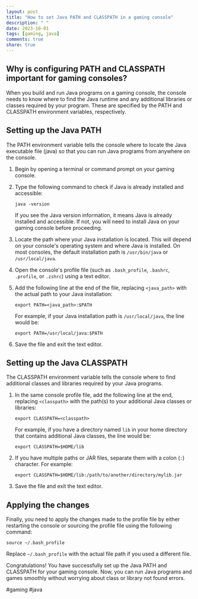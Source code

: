 ```yaml
---
layout: post
title: "How to set Java PATH and CLASSPATH in a gaming console"
description: " "
date: 2023-10-01
tags: [gaming, java]
comments: true
share: true
---
```


## Why is configuring PATH and CLASSPATH important for gaming consoles?

When you build and run Java programs on a gaming console, the console needs to know where to find the Java runtime and any additional libraries or classes required by your program. These are specified by the PATH and CLASSPATH environment variables, respectively.

## Setting up the Java PATH

The PATH environment variable tells the console where to locate the Java executable file (java) so that you can run Java programs from anywhere on the console.

1. Begin by opening a terminal or command prompt on your gaming console.
2. Type the following command to check if Java is already installed and accessible:
   ```
   java -version
   ```
   If you see the Java version information, it means Java is already installed and accessible. If not, you will need to install Java on your gaming console before proceeding.

3. Locate the path where your Java installation is located. This will depend on your console's operating system and where Java is installed. On most consoles, the default installation path is `/usr/bin/java` or `/usr/local/java`.

4. Open the console's profile file (such as `.bash_profile`, `.bashrc`, `.profile`, or `.zshrc`) using a text editor.
5. Add the following line at the end of the file, replacing `<java_path>` with the actual path to your Java installation:
   ```
   export PATH=<java_path>:$PATH
   ```
   For example, if your Java installation path is `/usr/local/java`, the line would be:
   ```
   export PATH=/usr/local/java:$PATH
   ```

6. Save the file and exit the text editor.

## Setting up the Java CLASSPATH

The CLASSPATH environment variable tells the console where to find additional classes and libraries required by your Java programs.

1. In the same console profile file, add the following line at the end, replacing `<classpath>` with the path(s) to your additional Java classes or libraries:
   ```
   export CLASSPATH=<classpath>
   ```
   For example, if you have a directory named `lib` in your home directory that contains additional Java classes, the line would be:
   ```
   export CLASSPATH=$HOME/lib
   ```

2. If you have multiple paths or JAR files, separate them with a colon (`:`) character. For example:
   ```
   export CLASSPATH=$HOME/lib:/path/to/another/directory/mylib.jar
   ```

3. Save the file and exit the text editor.

## Applying the changes

Finally, you need to apply the changes made to the profile file by either restarting the console or sourcing the profile file using the following command:
```
source ~/.bash_profile
```
Replace `~/.bash_profile` with the actual file path if you used a different file.

Congratulations! You have successfully set up the Java PATH and CLASSPATH for your gaming console. Now, you can run Java programs and games smoothly without worrying about class or library not found errors.

#gaming #java